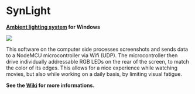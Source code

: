 # SynLight

**[Ambient lighting system](https://en.wikipedia.org/wiki/Ambilight) for Windows**

![](https://camo.githubusercontent.com/159df1ffa89a665488eb0fb0c5c57588ade14846/687474703a2f2f696d6167652e6e6f656c736861636b2e636f6d2f66696368696572732f323031362f35302f313438313834333431372d73796e6c696768742e706e67)



This software on the computer side processes screenshots and sends data to a NodeMCU microcontroller via Wifi (UDP). The microcontroller then drive individually addressable RGB LEDs on the rear of the screen, to match the color of its edges. This allows for a nice experience while watching movies, but also while working on a daily basis, by limiting visual fatigue.

**See the [Wiki](https://github.com/Synless/SynLight/wiki) for more informations.**

